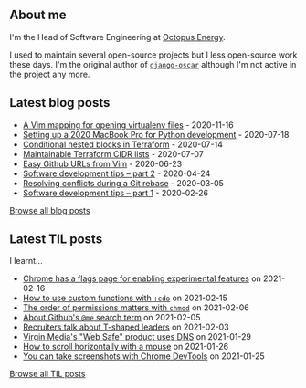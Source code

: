 ## About me
I'm the Head of Software Engineering at [Octopus Energy](https://octopus.energy/).

I used to maintain several open-source projects but I less open-source work these days. I'm the original author of [`django-oscar`](https://github.com/django-oscar/django-oscar) although I'm not active in the project any more. 
## Latest blog posts
- [A Vim mapping for opening virtualenv files](https://codeinthehole.com/tips/a-vim-mapping-for-opening-virtualenv-files/) - 2020-11-16
- [Setting up a 2020 MacBook Pro for Python development](https://codeinthehole.com/guides/settings-up-a-2020-macbook-for-python-development/) - 2020-07-18
- [Conditional nested blocks in Terraform](https://codeinthehole.com/tips/conditional-nested-blocks-in-terraform/) - 2020-07-14
- [Maintainable Terraform CIDR lists](https://codeinthehole.com/tips/terraform-cidrs/) - 2020-07-07
- [Easy Github URLs from Vim](https://codeinthehole.com/tips/easy-github-urls-from-vim/) - 2020-06-23
- [Software development tips – part 2](https://codeinthehole.com/tips/software-development-tips-part2/) - 2020-04-24
- [Resolving conflicts during a Git rebase](https://codeinthehole.com/guides/resolving-conflicts-during-a-git-rebase/) - 2020-03-05
- [Software development tips – part 1](https://codeinthehole.com/tips/software-development-tips-part1/) - 2020-02-26

[Browse all blog posts](https://codeinthehole.com/writing/)
## Latest TIL posts
I learnt...
- [Chrome has a flags page for enabling experimental features](https://til.codeinthehole.com/posts/chrome-has-a-flags-page-for-enabling-experimental-features/) on 2021-02-16
- [How to use custom functions with `:cdo`](https://til.codeinthehole.com/posts/how-to-use-custom-functions-with-cdo/) on 2021-02-15
- [The order of permissions matters with `chmod`](https://til.codeinthehole.com/posts/the-order-of-permissions-matter-with-chmod/) on 2021-02-06
- [About Github's `@me` search term](https://til.codeinthehole.com/posts/about-githubs-me-search-term/) on 2021-02-05
- [Recruiters talk about T-shaped leaders](https://til.codeinthehole.com/posts/recruiters-talk-about-tshaped-leaders/) on 2021-02-03
- [Virgin Media's "Web Safe" product uses DNS](https://til.codeinthehole.com/posts/virgin-medias-web-safe-product-uses-dns/) on 2021-01-29
- [How to scroll horizontally with a mouse](https://til.codeinthehole.com/posts/how-to-scroll-horizontally-with-a-mouse/) on 2021-01-26
- [You can take screenshots with Chrome DevTools](https://til.codeinthehole.com/posts/you-can-take-screenshots-with-chrome-devtools/) on 2021-01-25

[Browse all TIL posts](https://til.codeinthehole.com)
